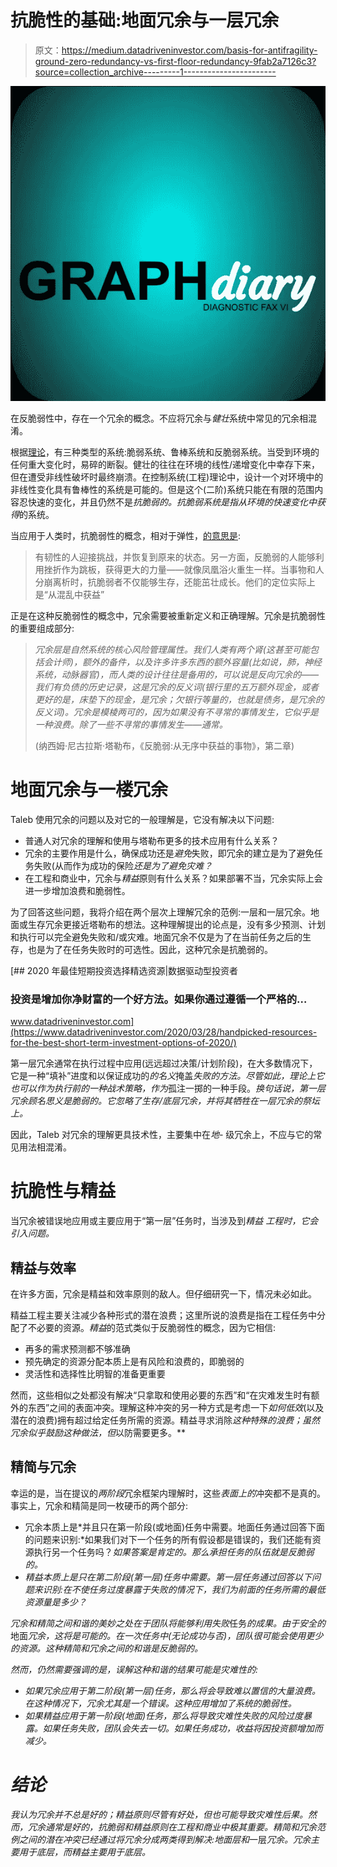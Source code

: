 # 抗脆性的基础:地面冗余与一层冗余

> 原文：<https://medium.datadriveninvestor.com/basis-for-antifragility-ground-zero-redundancy-vs-first-floor-redundancy-9fab2a7126c3?source=collection_archive---------1----------------------->

![](img/0357818c11d9d6da4ce5db9f10fe9df4.png)

在反脆弱性中，存在一个冗余的概念。不应将冗余与*健壮*系统中常见的冗余相混淆。

根据[理论](https://en.wikipedia.org/wiki/Antifragility)，有三种类型的系统:脆弱系统、鲁棒系统和反脆弱系统。当受到环境的任何重大变化时，易碎的断裂。健壮的往往在环境的线性/递增变化中幸存下来，但在遭受非线性破坏时最终崩溃。在控制系统(工程)理论中，设计一个对环境中的非线性变化具有鲁棒性的系统是可能的。但是这个(二阶)系统只能在有限的范围内容忍快速的变化，并且仍然不是*抗脆弱的。*抗脆弱系统是指*从环境的快速变化中获得*的系统。

当应用于人类时，抗脆弱性的概念，相对于弹性，[的意思是](http://www.artofmanliness.com/2014/08/04/two-is-one-and-one-is-none-how-redundancies-increase-your-antifragility/):

> 有韧性的人迎接挑战，并恢复到原来的状态。另一方面，反脆弱的人能够利用挫折作为跳板，获得更大的力量——就像凤凰浴火重生一样。当事物和人分崩离析时，抗脆弱者不仅能够生存，还能茁壮成长。他们的定位实际上是“从混乱中获益”

正是在这种反脆弱性的概念中，冗余需要被重新定义和正确理解。冗余是抗脆弱性的重要组成部分:

> *冗余层是自然系统的核心风险管理属性。我们人类有两个肾(这甚至可能包括会计师)，额外的备件，以及许多许多东西的额外容量(比如说，肺，神经系统，动脉器官)，而人类的设计往往是备用的，可以说是反向冗余的——我们有负债的历史记录，这是冗余的反义词(银行里的五万额外现金，或者更好的是，床垫下的现金，是冗余；欠银行等量的，也就是债务，是冗余的反义词)。冗余是模棱两可的，因为如果没有不寻常的事情发生，它似乎是一种浪费。除了一些不寻常的事情发生——通常。*
> 
> (纳西姆·尼古拉斯·塔勒布，《反脆弱:从无序中获益的事物》，第二章)

# 地面冗余与一楼冗余

Taleb 使用冗余的问题以及对它的一般理解是，它没有解决以下问题:

*   普通人对冗余的理解和使用与塔勒布更多的技术应用有什么关系？
*   冗余的主要作用是什么，确保成功还是*避免*失败，即冗余的建立是为了避免任务失败(从而作为成功的保险*还是为了避免灾难？*
*   在工程和商业中，冗余与*精益*原则有什么关系？如果部署不当，冗余实际上会进一步增加浪费和脆弱性。

为了回答这些问题，我将介绍在两个层次上理解冗余的范例:一层和一层冗余。地面或生存冗余更接近塔勒布的想法。这种理解提出的论点是，没有多少预测、计划和执行可以完全避免失败和/或灾难。地面冗余不仅是为了在当前任务之后的生存，也是为了在任务失败时的可选性。因此，这种冗余是抗脆弱的。

[](https://www.datadriveninvestor.com/2020/03/28/handpicked-resources-for-the-best-short-term-investment-options-of-2020/) [## 2020 年最佳短期投资选择精选资源|数据驱动型投资者

### 投资是增加你净财富的一个好方法。如果你通过遵循一个严格的…

www.datadriveninvestor.com](https://www.datadriveninvestor.com/2020/03/28/handpicked-resources-for-the-best-short-term-investment-options-of-2020/) 

第一层冗余通常在执行过程中应用(远远超过决策/计划阶段)，在大多数情况下，它是一种“填补”进度和以保证成功的*的名义*掩盖*失败的方法。尽管如此，理论上它也可以作为执行前的一种战术策略，作为*孤注一掷的一种手段。*换句话说，第一层冗余顾名思义是脆弱的。它忽略了生存/底层冗余，并将其牺牲在一层冗余的祭坛上。*

因此，Taleb 对冗余的理解更具技术性，主要集中在*地-* 级冗余上，不应与它的常见用法相混淆。

# 抗脆性与精益

当冗余被错误地应用或主要应用于“第一层”任务时，当涉及到*精益* *工程时，它会引入问题。*

## 精益与效率

在许多方面，冗余是精益和效率原则的敌人。但仔细研究一下，情况未必如此。

精益工程主要关注减少各种形式的潜在浪费；这里所说的浪费是指在工程任务中分配了不必要的资源。*精益*的范式类似于反脆弱性的概念，因为它相信:

*   再多的需求预测都不够准确
*   预先确定的资源分配本质上是有风险和浪费的，即脆弱的
*   灵活性和选择性比明智的准备更重要

然而，这些相似之处都没有解决“只拿取和使用必要的东西”和“在灾难发生时有额外的东西”之间的表面冲突。理解这种冲突的另一种方式是考虑一下*如何低效*(以及潜在的浪费)拥有超过给定任务所需的资源。精益寻求消除*这种特殊的浪费；虽然冗余似乎鼓励这种做法，但*以防需要更多。**

## 精简与冗余

幸运的是，当在提议的*两阶段*冗余框架内理解时，这些*表面上的*冲突都不是真的。事实上，冗余和精简是同一枚硬币的两个部分:

*   冗余本质上是*并且只在第一阶段(或地面)任务中需要。地面任务通过回答下面的问题来识别:*如果我们对下一个任务的所有假设都是错误的，我们还能有资源执行另一个任务吗？*如果答案是肯定的。那么承担任务的队伍就是反脆弱的。*
*   *精益本质上是只在第二阶段(第一层)任务中需要。第一层任务通过回答以下问题来识别:*在不使任务过度暴露于失败的情况下，我们为前面的任务所需的最低资源量是多少？**

*冗余和精简之间和谐的美妙之处在于团队将能够利用失败*任务*的成果。由于安全的*地面*冗余，这将是可能的。在一次任务中(无论成功与否)，团队很可能会使用更少的资源。这种精简和冗余之间的和谐是反脆弱的。*

*然而，仍然需要强调的是，误解这种和谐的结果可能是灾难性的:*

*   *如果冗余应用于第二阶段(第一层)任务，那么将会导致难以置信的大量浪费。在这种情况下，冗余尤其是一个错误。这种应用增加了系统的脆弱性。*
*   *如果精益应用于第一阶段(地面)任务，那么将导致灾难性失败的风险过度暴露。如果任务失败，团队会失去一切。如果任务成功，收益将因投资额增加而减少。*

# *结论*

*我认为冗余并不总是好的；精益原则尽管有好处，但也可能导致灾难性后果。然而，冗余通常是好的，抗脆弱和精益原则在工程和商业中极其重要。精简和冗余范例之间的潜在冲突已经通过将冗余分成两类得到解决:*地面层*和*一层*冗余。冗余主要用于底层，而精益主要用于底层。*